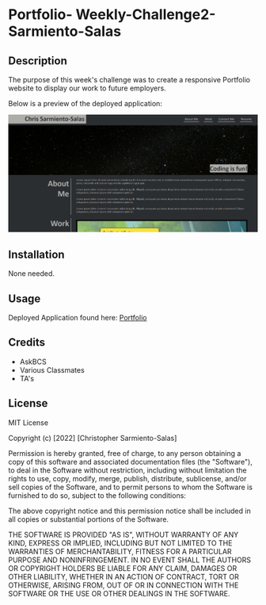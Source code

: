 # Portfolio- Weekly-Challenge2-Sarmiento-Salas

## Description 

The purpose of this week's challenge was to create a responsive Portfolio website to display our work to future employers.

Below is a preview of the deployed application:

![deployed application](/assets/images/PortfolioSS.PNG)


## Installation

None needed.


## Usage 

Deployed Application found here: [Portfolio](https://chris-15.github.io/Portfolio-Weekly-Challenge2/)


## Credits

- AskBCS
- Various Classmates
- TA's



## License

MIT License

Copyright (c) [2022] [Christopher Sarmiento-Salas]

Permission is hereby granted, free of charge, to any person obtaining a copy
of this software and associated documentation files (the "Software"), to deal
in the Software without restriction, including without limitation the rights
to use, copy, modify, merge, publish, distribute, sublicense, and/or sell
copies of the Software, and to permit persons to whom the Software is
furnished to do so, subject to the following conditions:

The above copyright notice and this permission notice shall be included in all
copies or substantial portions of the Software.

THE SOFTWARE IS PROVIDED "AS IS", WITHOUT WARRANTY OF ANY KIND, EXPRESS OR
IMPLIED, INCLUDING BUT NOT LIMITED TO THE WARRANTIES OF MERCHANTABILITY,
FITNESS FOR A PARTICULAR PURPOSE AND NONINFRINGEMENT. IN NO EVENT SHALL THE
AUTHORS OR COPYRIGHT HOLDERS BE LIABLE FOR ANY CLAIM, DAMAGES OR OTHER
LIABILITY, WHETHER IN AN ACTION OF CONTRACT, TORT OR OTHERWISE, ARISING FROM,
OUT OF OR IN CONNECTION WITH THE SOFTWARE OR THE USE OR OTHER DEALINGS IN THE
SOFTWARE.



